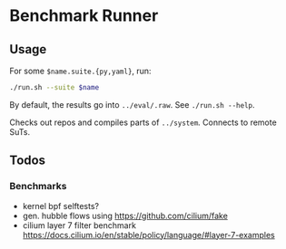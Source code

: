 # Benchmark Runner

## Usage

For some `$name.suite.{py,yaml}`, run:

``` sh
./run.sh --suite $name
```

By default, the results go into `../eval/.raw`. See `./run.sh --help`.

Checks out repos and compiles parts of `../system`. Connects to remote SuTs.

## Todos

### Benchmarks

- kernel bpf selftests?
- gen. hubble flows using https://github.com/cilium/fake
- cilium layer 7 filter benchmark https://docs.cilium.io/en/stable/policy/language/#layer-7-examples 
